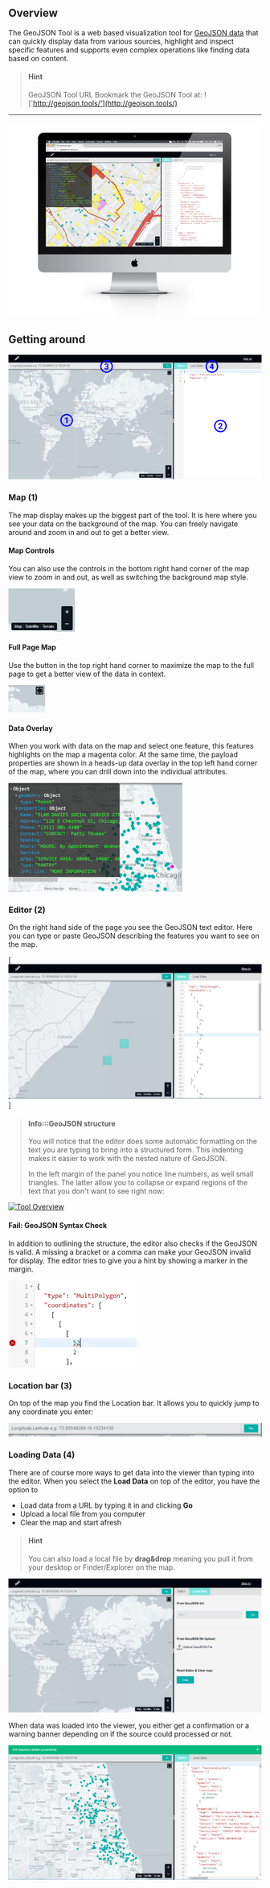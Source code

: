 ## Overview

The GeoJSON Tool is a web based visualization tool for [GeoJSON data](topics/geojsonbasics.md)
that can quickly display data from various sources, highlight and inspect specific features and supports even complex operations like finding data based on content.

> #### Hint
> GeoJSON Tool URL
> Bookmark the GeoJSON Tool at:
> !['http://geojson.tools/'](http://geojson.tools/)

***
    
    

![XYZ GeoJSON Tool](images/viewer.png)

## Getting around

![Tool Overview](images/viewer-parts.png)

### Map (1)

The map display makes up the biggest part of the tool. It is here where you see your data on the
background of the map.
You can freely navigate around and zoom in and out to get a better view.

#### Map Controls

You can also use the controls in the bottom right hand corner of the map view to zoom in and out, as
well as switching the background map style.

![Tool Overview](images/viewer-map-controls.png)

#### Full Page Map

Use the button in the top right hand corner to maximize the map to the full page to get a better view
of the data in context.

![Tool Overview](images/viewer-map-full.png)

#### Data Overlay

When you work with data on the map and select one feature, this features highlights on the map a
magenta color. At the same time, the payload properties are shown in a heads-up data overlay in
the top left hand corner of the map, where you can drill down into the individual attributes.

![Tool Overview](images/viewer-map-hud.png)

### Editor (2)

On the right hand side of the page you see the GeoJSON text editor. Here you can type or paste
GeoJSON describing the features you want to see on the map.

[![Tool Overview](images/viewer-editor.png)]

> #### Info:::GeoJSON structure
> You will notice that the editor does some automatic formatting on the text you 
> are typing to bring into a structured form. This indenting makes it easier to work
> with the nested nature of GeoJSON.
> 
> In the left margin of the panel you notice line numbers, as well small triangles. 
> The latter allow you to collapse or expand regions of the text that you don't want 
> to see right now:

    
    
 [![Tool Overview](https://www.here.xyz/assets/images/viewer-editor-collapse.png)](https://www.here.xyz/assets/images/viewer-editor-collapse.png)


#### Fail: GeoJSON Syntax Check
 
 In addition to outlining the structure, the editor also checks if the GeoJSON is valid. 
 A missing a bracket or a comma can make your GeoJSON invalid for display. The editor tries 
 to give you a hint by showing a marker in the margin.

    
    
![Tool Overview](images/viewer-editor-syntax.png)


### Location bar (3)

On top of the map you find the Location bar. It allows you to quickly jump to any coordinate you enter:

![Tool Overview](images/viewer-bar.png)

### Loading Data (4)

There are of course more ways to get data into the viewer than typing into the editor. When you select the
**Load Data** on top of the editor, you have the option to

* Load data from a URL by typing it in and clicking **Go**
* Upload a local file from you computer
* Clear the map and start afresh

> #### Hint
> You can also load a local file by **drag&drop** meaning you pull it from your desktop or 
> Finder/Explorer on the map.


![Tool Overview](images/viewer-load.png)

When data was loaded into the viewer, you either get a confirmation or a warning banner depending on if the
source could processed or not.

![Tool Overview](images/viewer-load-banner.png)
